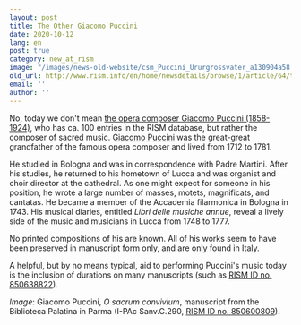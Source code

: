 ```yaml
---
layout: post
title: The Other Giacomo Puccini
date: 2020-10-12
lang: en
post: true
category: new_at_rism
image: "/images/news-old-website/csm_Puccini_Ururgrossvater_a130904a58.png"
old_url: http://www.rism.info/en/home/newsdetails/browse/1/article/64/the-other-giacomo-puccini.html
email: ''
author: ''
---
```


No, today we don't mean [the opera composer Giacomo Puccini (1858-1924)](https://opac.rism.info/search?View=rism&q=pe30921), who has ca. 100 entries in the RISM database, but rather the composer of sacred music. [Giacomo Puccini](https://opac.rism.info/search?View=rism&q=pe30007675) was the great-great grandfather of the famous opera composer and lived from 1712 to 1781.&nbsp;&nbsp;   
  
He studied in Bologna and was in correspondence with Padre Martini. After his studies, he returned to his hometown of Lucca and was organist and choir director at the cathedral. As one might expect for someone in his position, he wrote a large number of masses, motets, magnificats, and cantatas. He became a member of the Accademia filarmonica in Bologna in 1743. His musical diaries, entitled _Libri delle musiche annue_, reveal a lively side of the music and musicians in Lucca from 1748 to 1777.   
  
No printed compositions of his are known. All of his works seem to have been preserved in manuscript form only, and are only found in Italy.&nbsp;   
  
A helpful, but by no means typical, aid to performing Puccini's music today is the inclusion of durations on many manuscripts (such as [RISM ID no. 850638822](https://opac.rism.info/search?id=850638822&View=rism)).   
  
  
_Image_: Giacomo Puccini, _O sacrum convivium_, manuscript from the Biblioteca Palatina in Parma (I-PAc Sanv.C.290, [RISM ID no. 850600809](https://opac.rism.info/search?id=850600809&View=rism)).&nbsp;&nbsp;&nbsp;

&nbsp;